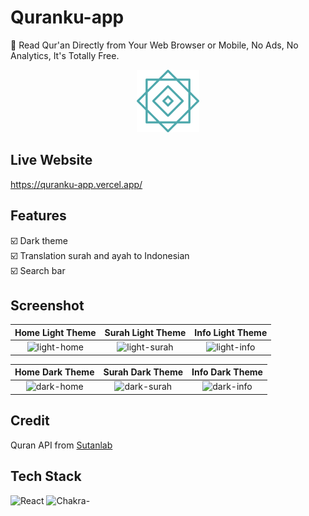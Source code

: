 # Quranku-app

📖 Read Qur'an Directly from Your Web Browser or Mobile, No Ads, No Analytics, It's Totally Free.

<p align="center">
 <img src="public/logo.png" width="100px" />
</p>

## Live Website

<https://quranku-app.vercel.app/>

## Features

:ballot_box_with_check: Dark theme <br>
:ballot_box_with_check: Translation surah and ayah to Indonesian <br>
:ballot_box_with_check: Search bar <br>

## Screenshot

|           Home Light Theme           |          Surah Light Theme         |            Info Light Theme            |
| :----------------------------------: | :--------------------------------: | :------------------------------------: |
| ![light-home](https://raw.githubusercontent.com/ridlwan17/quranku-app/master/screenshot/light-mobile-home.png) | ![light-surah](https://raw.githubusercontent.com/ridlwan17/quranku-app/master/screenshot/light-mobile-surah.png) | ![light-info](https://raw.githubusercontent.com/ridlwan17/quranku-app/master/screenshot/light-mobile-info.png) |

|           Home Dark Theme            |          Surah Dark Theme          |              Info Dark Theme           |
| :----------------------------------: | :--------------------------------: | :------------------------------------: |
| ![dark-home](https://raw.githubusercontent.com/ridlwan17/quranku-app/master/screenshot/dark-mobile-home.png) | ![dark-surah](https://raw.githubusercontent.com/ridlwan17/quranku-app/master/screenshot/dark-mobile-surah.png) | ![dark-info](https://raw.githubusercontent.com/ridlwan17/quranku-app/master/screenshot/dark-mobile-info.png) |


## Credit

Quran API from [Sutanlab](https://github.com/sutanlab/quran-api)

## Tech Stack

![React](https://img.shields.io/badge/react-%2320232a.svg?style=for-the-badge&logo=react&logoColor=%2361DAFB) ![Chakra](https://img.shields.io/badge/chakra-%234ED1C5.svg?style=for-the-badge&logo=chakraui&logoColor=white)-

